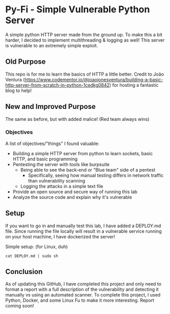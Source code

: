 # Py-Fi - Simple Vulnerable Python Server
A simple python HTTP server made from the ground up. To make this a bit harder, I decided to implement multithreading & logging as well!
This server is vulnerable to an extremely simple exploit.

## Old Purpose
This repo is for me to learn the basics of HTTP a little better. Credit to João Ventura (https://www.codementor.io/@joaojonesventura/building-a-basic-http-server-from-scratch-in-python-1cedkg0842) for hosting a fantastic blog to help!

## New and Improved Purpose
The same as before, but with added malice! (Red team always wins)

### Objectives
A list of objectives/"things" I found valuable:
- Building a simple HTTP server from python to learn sockets, basic HTTP, and basic programming
- Pentesting the server with tools like burpsuite
    - Being able to see the back-end or "Blue team" side of a pentest
        - Specifically, seeing how manual testing differs in network traffic than vulnerability scanning
    - Logging the attacks in a simple text file
- Provide an open source and secure way of running this lab
- Analyze the source code and explain why it's vulnerable

## Setup
If you want to go in and manually test this lab, I have added a DEPLOY.md file. Since running the file locally will result in a vulnerable service running on your host machine, I have dockerized the server!

Simple setup: (for Linux, duh)
```
cat DEPLOY.md | sudo sh
```

## Conclusion
As of updating this GitHub, I have completed this project and only need to format a report with a full description of the vulnerability and detecting it manually vs using an automated scanner. To complete this project, I used Python, Docker, and some Linux Fu to make it more interesting. Report coming soon!
